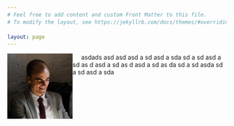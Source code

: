 ```yaml
---
# Feel free to add content and custom Front Matter to this file.
# To modify the layout, see https://jekyllrb.com/docs/themes/#overriding-theme-defaults

layout: page
---
```



<img align="left" src="./docs/assets/images/profile_picture.jpeg" alt="Fabian R. Lux" width="150"/>


&nbsp;&nbsp;&nbsp;&nbsp; asdads asd asd asd a sd asd a sda sd a sd asd a sd as d asd a sd as d asd a sd as da sd a sd asda sd a sd asd a sda 
